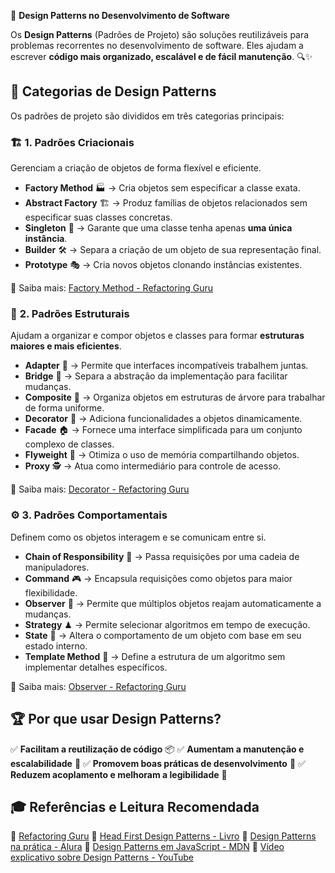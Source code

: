 🎨 **Design Patterns no Desenvolvimento de Software**

Os **Design Patterns** (Padrões de Projeto) são soluções reutilizáveis para problemas recorrentes no desenvolvimento de software. Eles ajudam a escrever **código mais organizado, escalável e de fácil manutenção**. 🔍✨

## 📌 **Categorias de Design Patterns**

Os padrões de projeto são divididos em três categorias principais:

### 🏗 **1. Padrões Criacionais**
Gerenciam a criação de objetos de forma flexível e eficiente.

- **Factory Method** 🏭 → Cria objetos sem especificar a classe exata.
- **Abstract Factory** 🏗 → Produz famílias de objetos relacionados sem especificar suas classes concretas.
- **Singleton** 🔄 → Garante que uma classe tenha apenas **uma única instância**.
- **Builder** 🛠 → Separa a criação de um objeto de sua representação final.
- **Prototype** 🎭 → Cria novos objetos clonando instâncias existentes.

🔗 Saiba mais: [Factory Method - Refactoring Guru](https://refactoring.guru/design-patterns/factory-method)

### 🔄 **2. Padrões Estruturais**
Ajudam a organizar e compor objetos e classes para formar **estruturas maiores e mais eficientes**.

- **Adapter** 🔌 → Permite que interfaces incompatíveis trabalhem juntas.
- **Bridge** 🌉 → Separa a abstração da implementação para facilitar mudanças.
- **Composite** 🌿 → Organiza objetos em estruturas de árvore para trabalhar de forma uniforme.
- **Decorator** 🎨 → Adiciona funcionalidades a objetos dinamicamente.
- **Facade** 🏠 → Fornece uma interface simplificada para um conjunto complexo de classes.
- **Flyweight** 🍃 → Otimiza o uso de memória compartilhando objetos.
- **Proxy** 🕵️ → Atua como intermediário para controle de acesso.

🔗 Saiba mais: [Decorator - Refactoring Guru](https://refactoring.guru/design-patterns/decorator)

### ⚙ **3. Padrões Comportamentais**
Definem como os objetos interagem e se comunicam entre si.

- **Chain of Responsibility** 🔗 → Passa requisições por uma cadeia de manipuladores.
- **Command** 🎮 → Encapsula requisições como objetos para maior flexibilidade.
- **Observer** 👀 → Permite que múltiplos objetos reajam automaticamente a mudanças.
- **Strategy** ♟ → Permite selecionar algoritmos em tempo de execução.
- **State** 🔄 → Altera o comportamento de um objeto com base em seu estado interno.
- **Template Method** 📜 → Define a estrutura de um algoritmo sem implementar detalhes específicos.

🔗 Saiba mais: [Observer - Refactoring Guru](https://refactoring.guru/design-patterns/observer)

## 🏆 **Por que usar Design Patterns?**
✅ **Facilitam a reutilização de código** 📦
✅ **Aumentam a manutenção e escalabilidade** 🔧
✅ **Promovem boas práticas de desenvolvimento** 🎯
✅ **Reduzem acoplamento e melhoram a legibilidade** 📖

## 🎓 **Referências e Leitura Recomendada**
🔹 [Refactoring Guru](https://refactoring.guru/design-patterns)
🔹 [Head First Design Patterns - Livro](https://www.oreilly.com/library/view/head-first-design/0596007124/)
🔹 [Design Patterns na prática - Alura](https://www.alura.com.br/conteudos/design-patterns)
🔹 [Design Patterns em JavaScript - MDN](https://developer.mozilla.org/en-US/docs/Web/JavaScript/Guide/Design_Patterns)
🔹 [Vídeo explicativo sobre Design Patterns - YouTube](https://www.youtube.com/watch?v=NU_1StN5Tkk)
